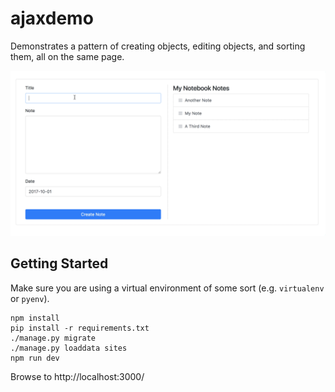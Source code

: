 # ajaxdemo

Demonstrates a pattern of creating objects, editing objects, and sorting them, all
on the same page.

![](ajaxdemo.gif)



## Getting Started

Make sure you are using a virtual environment of some sort (e.g. `virtualenv` or
`pyenv`).

```
npm install
pip install -r requirements.txt
./manage.py migrate
./manage.py loaddata sites
npm run dev
```

Browse to http://localhost:3000/
